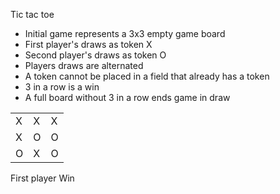 
Tic tac toe

- Initial game represents a 3x3 empty game board
- First player's draws as token X
- Second player's draws as token O
- Players draws are alternated
- A token cannot be placed in a field that already has a token
- 3 in a row is a win
- A full board without 3 in a row ends game in draw

|   |   |   |
|---|---|---|
| X | X | X | 
| X | O | O |
| O | X | O |
First player Win
